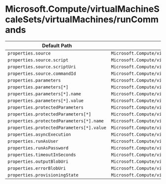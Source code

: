 # Microsoft.Compute/virtualMachineScaleSets/virtualMachines/runCommands

| Default Path | Alias |
|---|---|
| `properties.source` | `Microsoft.Compute/virtualMachineScaleSets/virtualMachines/runCommands/source` |
| `properties.source.script` | `Microsoft.Compute/virtualMachineScaleSets/virtualMachines/runCommands/source.script` |
| `properties.source.scriptUri` | `Microsoft.Compute/virtualMachineScaleSets/virtualMachines/runCommands/source.scriptUri` |
| `properties.source.commandId` | `Microsoft.Compute/virtualMachineScaleSets/virtualMachines/runCommands/source.commandId` |
| `properties.parameters` | `Microsoft.Compute/virtualMachineScaleSets/virtualMachines/runCommands/parameters` |
| `properties.parameters[*]` | `Microsoft.Compute/virtualMachineScaleSets/virtualMachines/runCommands/parameters[*]` |
| `properties.parameters[*].name` | `Microsoft.Compute/virtualMachineScaleSets/virtualMachines/runCommands/parameters[*].name` |
| `properties.parameters[*].value` | `Microsoft.Compute/virtualMachineScaleSets/virtualMachines/runCommands/parameters[*].value` |
| `properties.protectedParameters` | `Microsoft.Compute/virtualMachineScaleSets/virtualMachines/runCommands/protectedParameters` |
| `properties.protectedParameters[*]` | `Microsoft.Compute/virtualMachineScaleSets/virtualMachines/runCommands/protectedParameters[*]` |
| `properties.protectedParameters[*].name` | `Microsoft.Compute/virtualMachineScaleSets/virtualMachines/runCommands/protectedParameters[*].name` |
| `properties.protectedParameters[*].value` | `Microsoft.Compute/virtualMachineScaleSets/virtualMachines/runCommands/protectedParameters[*].value` |
| `properties.asyncExecution` | `Microsoft.Compute/virtualMachineScaleSets/virtualMachines/runCommands/asyncExecution` |
| `properties.runAsUser` | `Microsoft.Compute/virtualMachineScaleSets/virtualMachines/runCommands/runAsUser` |
| `properties.runAsPassword` | `Microsoft.Compute/virtualMachineScaleSets/virtualMachines/runCommands/runAsPassword` |
| `properties.timeoutInSeconds` | `Microsoft.Compute/virtualMachineScaleSets/virtualMachines/runCommands/timeoutInSeconds` |
| `properties.outputBlobUri` | `Microsoft.Compute/virtualMachineScaleSets/virtualMachines/runCommands/outputBlobUri` |
| `properties.errorBlobUri` | `Microsoft.Compute/virtualMachineScaleSets/virtualMachines/runCommands/errorBlobUri` |
| `properties.provisioningState` | `Microsoft.Compute/virtualMachineScaleSets/virtualMachines/runCommands/provisioningState` |


